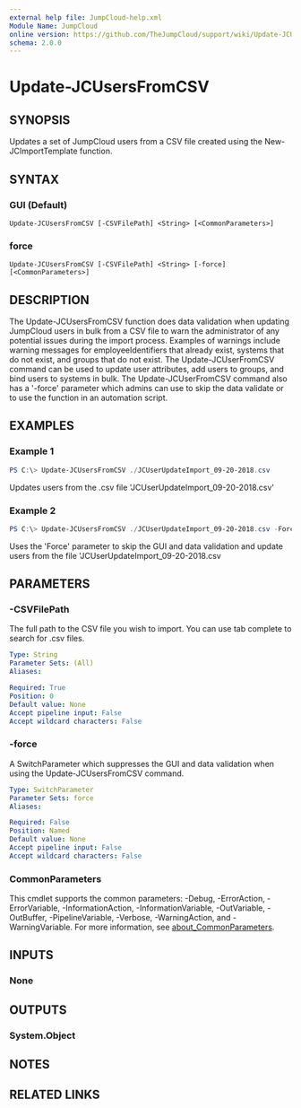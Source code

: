 ```yaml
---
external help file: JumpCloud-help.xml
Module Name: JumpCloud
online version: https://github.com/TheJumpCloud/support/wiki/Update-JCUsersFromCSV
schema: 2.0.0
---
```


# Update-JCUsersFromCSV

## SYNOPSIS
Updates a set of JumpCloud users from a CSV file created using the New-JCImportTemplate function.

## SYNTAX

### GUI (Default)
```
Update-JCUsersFromCSV [-CSVFilePath] <String> [<CommonParameters>]
```

### force
```
Update-JCUsersFromCSV [-CSVFilePath] <String> [-force] [<CommonParameters>]
```

## DESCRIPTION
The Update-JCUsersFromCSV function does data validation when updating JumpCloud users in bulk from a CSV file to warn the administrator of any potential issues during the import process. Examples of warnings include warning messages for employeeIdentifiers that already exist, systems that do not exist, and groups that do not exist.
The Update-JCUserFromCSV command can be used to update user attributes, add users to groups, and bind users to systems in bulk.
The Update-JCUserFromCSV command also has a '-force' parameter which admins can use to skip the data validate or to use the function in an automation script.

## EXAMPLES

### Example 1
```powershell
PS C:\> Update-JCUsersFromCSV ./JCUserUpdateImport_09-20-2018.csv
```

Updates users from the .csv file 'JCUserUpdateImport_09-20-2018.csv'

### Example 2
```powershell
PS C:\> Update-JCUsersFromCSV ./JCUserUpdateImport_09-20-2018.csv -Force
```

Uses the 'Force' parameter to skip the GUI and data validation and update users from the file 'JCUserUpdateImport_09-20-2018.csv

## PARAMETERS

### -CSVFilePath
The full path to the CSV file you wish to import.
You can use tab complete to search for .csv files.

```yaml
Type: String
Parameter Sets: (All)
Aliases:

Required: True
Position: 0
Default value: None
Accept pipeline input: False
Accept wildcard characters: False
```

### -force
A SwitchParameter which suppresses the GUI and data validation when using the Update-JCUsersFromCSV command.

```yaml
Type: SwitchParameter
Parameter Sets: force
Aliases:

Required: False
Position: Named
Default value: None
Accept pipeline input: False
Accept wildcard characters: False
```

### CommonParameters
This cmdlet supports the common parameters: -Debug, -ErrorAction, -ErrorVariable, -InformationAction, -InformationVariable, -OutVariable, -OutBuffer, -PipelineVariable, -Verbose, -WarningAction, and -WarningVariable. For more information, see [about_CommonParameters](http://go.microsoft.com/fwlink/?LinkID=113216).

## INPUTS

### None

## OUTPUTS

### System.Object
## NOTES

## RELATED LINKS
